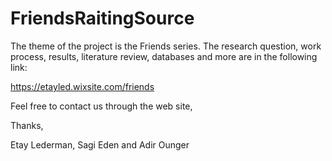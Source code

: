 # FriendsRaitingSource

The theme of the project is the Friends series.
The research question, work process, results, literature review, databases and more are in the following link:

https://etayled.wixsite.com/friends

Feel free to contact us through the web site,

Thanks,

Etay Lederman, Sagi Eden and Adir Ounger
